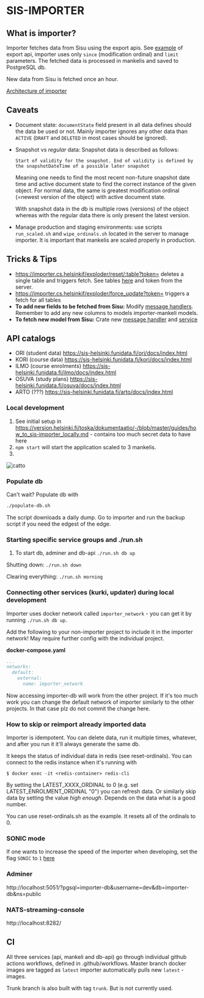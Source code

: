 # SIS-IMPORTER

## What is importer?

Importer fetches data from Sisu using the export apis. See [example](https://sis-helsinki.funidata.fi/kori/docs/index.html#_export_assessment_items) of export api, importer uses only `since` (modification ordinal) and `limit` parameters.  The fetched data is processed in mankelis and saved to PostgreSQL db. 

New data from Sisu is fetched once an hour.

[Architecture of importer](./how_tos/importer.png)

## Caveats

* Document state: `documentState` field present in all data defines should the data be used or not. Mainly importer ignores any other data than `ACTIVE` (`DRAFT` and `DELETED` in most cases should be ignored).
* Snapshot vs _regular_ data: Snapshot data is described as follows: 

  ```Start of validity for the snapshot. End of validity is defined by the snapshotDateTime of a possible later snapshot```

  Meaning one needs to find the most recent non-future snapshot date time and active document state to find the correct instance of the given object. For normal data, the same is greatest modification ordinal (=newest version of the object) with active document state.

  With snapshot data in the db is multiple rows (versions) of the object whereas with the regular data there is only present the latest version.

* Manage production and staging environments: use scripts `run_scaled.sh` and `wipe_ordinals.sh` located in the server to manage importer. It is important that mankelis are scaled properly in production. 

## Tricks & Tips

* https://importer.cs.helsinkif/exploder/reset/:table?token= deletes a single table and triggers fetch. See tables [here](https://github.com/UniversityOfHelsinkiCS/sis-importer/blob/master/importer-api/src/explorer/index.js#L53) and token from the server.
* https://importer.cs.helsinkif/exploder/force_update?token= triggers a fetch for all tables
* **To add new fields to be fetched from Sisu:** Modify [message handlers](https://github.com/UniversityOfHelsinkiCS/sis-importer/tree/master/importer-mankeli/src/messageHandlers). Remember to add any new columns to models importer-mankeli models.
* **To fetch new model from Sisu:** Crate new [message handler](https://github.com/UniversityOfHelsinkiCS/sis-importer/tree/master/importer-mankeli/src/messageHandlers) and [service](https://github.com/UniversityOfHelsinkiCS/sis-importer/tree/master/importer-api/src/services)


## API catalogs

* ORI (student data) https://sis-helsinki.funidata.fi/ori/docs/index.html
* KORI (course data) https://sis-helsinki.funidata.fi/kori/docs/index.html
* ILMO (course enrolments) https://sis-helsinki.funidata.fi/ilmo/docs/index.html
* OSUVA (study plans) https://sis-helsinki.funidata.fi/osuva/docs/index.html
* ARTO (???) https://sis-helsinki.funidata.fi/arto/docs/index.html

### Local development

1. See initial setup in https://version.helsinki.fi/toska/dokumentaatio/-/blob/master/guides/how_to_sis-importer_locally.md - contains too much secret data to have here
2. `npm start` will start the application scaled to 3 mankelis.
3.

![catto](http://i.imgur.com/1uYroRF.gif)

### Populate db

Can't wait? Populate db with

```bash
./populate-db.sh
```

The script downloads a daily dump. Go to importer and run the backup script if you need the edgest of the edge.

### Starting specific service groups and ./run.sh ###

1. To start db, adminer and db-api `./run.sh db up`

Shutting down: `./run.sh down`

Clearing everything: `./run.sh morning`

### Connecting other services (kurki, updater) during local development ###

Importer uses docker network called `importer_network` - you can get it by running `./run.sh db up`.

Add the following to your non-importer project to include it in the importer network! May require further config with the individual project.

**docker-compose.yaml**
```yaml
...
networks:
  default:
    external: 
      name: importer_network
```

Now accessing importer-db will work from the other project. If it's too much work you can change the default network of importer similarly to the other projects. In that case plz do not commit the change here.

### How to skip or reimport already imported data ###

Importer is idempotent. You can delete data, run it multiple times, whatever, and after you run it it'll always generate the same db.

It keeps the status of individual data in redis (see reset-ordinals). You can connect to the redis instance when it's running with

```console
$ docker exec -it <redis-container> redis-cli
```

By setting the LATEST_XXXX_ORDINAL to 0 (e.g. set LATEST_ENROLMENT_ORDINAL "0") you can refresh data. Or similarly skip data by setting the value *high enough*. Depends on the data what is a good number.

You can use reset-ordinals.sh as the example. It resets all of the ordinals to 0.

### SONIC mode

If one wants to increase the speed of the importer when developing, set the flag `SONIC` to `1` [here](https://github.com/UniversityOfHelsinkiCS/sis-importer/blob/master/docker-compose.yml#L24)

### Adminer

http://localhost:5051/?pgsql=importer-db&username=dev&db=importer-db&ns=public

### NATS-streaming-console ###

http://localhost:8282/  

## CI ##

All three services (api, mankeli and db-api) go through individual github actions workflows, defined in .github/workflows.
Master branch docker images are tagged as `latest` importer automatically pulls new `latest` -images.

Trunk branch is also built with tag `trunk`. But is not currently used.





